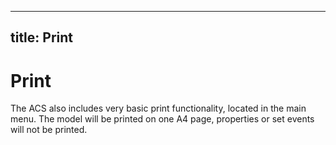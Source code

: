   

---
title: Print
---

# Print

The ACS also includes very basic print functionality, located in the main menu. The model will be printed on one A4 page, properties or set events will not be printed.